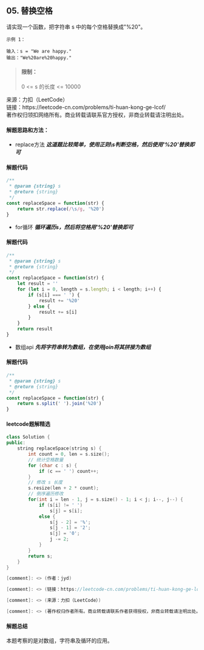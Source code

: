 ## 05. 替换空格

<p>
请实现一个函数，把字符串 s 中的每个空格替换成"%20"。
</p>

```
示例 1：

输入：s = "We are happy."
输出："We%20are%20happy."
```

> #### 限制： <br>
> 0 <= s 的长度 <= 10000

<p style="font-size: 14px">
来源：力扣（LeetCode） <br>
链接：https://leetcode-cn.com/problems/ti-huan-kong-ge-lcof/ <br>
著作权归领扣网络所有。商业转载请联系官方授权，非商业转载请注明出处。
</p>

#### 解题思路和方法：
- replace方法 
  **_这道题比较简单，使用正则\s判断空格，然后使用'%20'替换即可_**

#### 解题代码
```js
/**
 * @param {string} s
 * @return {string}
 */
const replaceSpace = function(str) {
    return str.replace(/\s/g, '%20')
}
```

- for循环
  **_循环遍历s，然后将空格用'%20'替换即可_**

#### 解题代码
```js
/**
 * @param {string} s
 * @return {string}
 */
const replaceSpace = function(str) {
    let result = ''
    for (let i = 0, length = s.length; i < length; i++) {
        if (s[i] === ' ') {
            result += '%20'
        } else {
            result += s[i]
        }
    }
    return result
}
```

- 数组api
  **_先将字符串转为数组，在使用join将其拼接为数组_**

#### 解题代码
```js
/**
 * @param {string} s
 * @return {string}
 */
const replaceSpace = function(str) {
    return s.split(' ').join('%20')
}
```

#### leetcode题解精选
```C++
class Solution {
public:
    string replaceSpace(string s) {
        int count = 0, len = s.size();
        // 统计空格数量
        for (char c : s) {
            if (c == ' ') count++;
        }
        // 修改 s 长度
        s.resize(len + 2 * count);
        // 倒序遍历修改
        for(int i = len - 1, j = s.size() - 1; i < j; i--, j--) {
            if (s[i] != ' ')
                s[j] = s[i];
            else {
                s[j - 2] = '%';
                s[j - 1] = '2';
                s[j] = '0';
                j -= 2;
            }
        }
        return s;
    }
}

[comment]: <> (作者：jyd)

[comment]: <> (链接：https://leetcode-cn.com/problems/ti-huan-kong-ge-lcof/solution/mian-shi-ti-05-ti-huan-kong-ge-ji-jian-qing-xi-tu-/)

[comment]: <> (来源：力扣（LeetCode）)

[comment]: <> (著作权归作者所有。商业转载请联系作者获得授权，非商业转载请注明出处。)
```

#### 解题总结
本题考察的是对数组，字符串及循环的应用。
